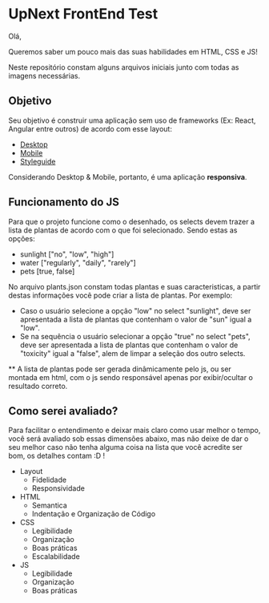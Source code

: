 # UpNext FrontEnd Test

Olá,
 
Queremos saber um pouco mais das suas habilidades em HTML, CSS e JS!

Neste repositório constam alguns arquivos iniciais junto com todas as imagens necessárias.

## Objetivo

Seu objetivo é construir uma aplicação sem uso de frameworks (Ex: React, Angular entre outros) de acordo com esse layout:

- [Desktop](https://www.figma.com/file/rA9ydy2sGCAjv6lKF1GzIm/UpNext-FrontEnd-Test?node-id=0%3A130)
- [Mobile](https://www.figma.com/file/rA9ydy2sGCAjv6lKF1GzIm/UpNext-FrontEnd-Test?node-id=0%3A297)
- [Styleguide](https://www.figma.com/file/rA9ydy2sGCAjv6lKF1GzIm/UpNext-FrontEnd-Test?node-id=0%3A526)

Considerando Desktop & Mobile, portanto, é uma aplicação **responsiva**.

## Funcionamento do JS

Para que o projeto funcione como o desenhado, os selects devem trazer a lista de plantas de acordo com o que foi selecionado. Sendo estas as opções:

- sunlight ["no", "low", "high"]
- water ["regularly", "daily", "rarely"]
- pets [true, false]

No arquivo plants.json constam todas plantas e suas caracteristicas, a partir destas informações você pode criar a lista de plantas.
Por exemplo:
- Caso o usuário selecione a opção "low" no select "sunlight", deve ser apresentada a lista de plantas que contenham o valor de "sun" igual a "low".
- Se na sequência o usuário selecionar a opção "true" no select "pets", deve ser apresentada a lista de plantas que contenham o valor de "toxicity" igual a "false", alem de limpar a seleção dos outro selects.

** A lista de plantas pode ser gerada dinâmicamente pelo js, ou ser montada em html, com o js sendo responsável apenas por exibir/ocultar o resultado correto.

## Como serei avaliado?

Para facilitar o entendimento e deixar mais claro como usar melhor o tempo, você será avaliado sob essas dimensões abaixo, mas não deixe de dar o seu melhor caso não tenha alguma coisa na lista que você acredite ser bom, os detalhes contam :D !

- Layout
  - Fidelidade
  - Responsividade
- HTML
  - Semantica
  - Indentação e Organização de Código
- CSS
  - Legibilidade
  - Organização
  - Boas práticas
  - Escalabilidade
- JS
  - Legibilidade
  - Organização
  - Boas práticas
